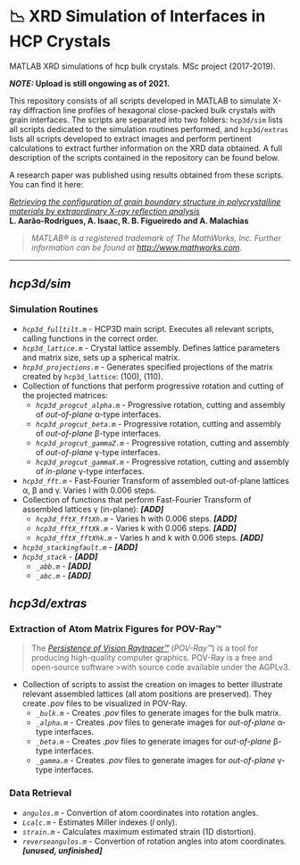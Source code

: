 # 📉 XRD Simulation of Interfaces in HCP Crystals

MATLAB XRD simulations of hcp bulk crystals. MSc project (2017-2019).

**_NOTE:_ Upload is still ongowing as of 2021.**

This repository consists of all scripts developed in MATLAB to simulate X-ray diffraction line profiles of hexagonal close-packed bulk crystals with grain interfaces. The scripts are separated into two folders: `hcp3d/sim` lists all scripts dedicated to the simulation routines performed, and `hcp3d/extras` lists all scripts developed to extract images and perform pertinent calculations to extract further information on the XRD data obtained. A full description of the scripts contained in the repository can be found below.

A research paper was published using results obtained from these scripts. You can find it here:

[_Retrieving the configuration of grain boundary structure in polycrystalline materials by extraordinary X-ray reflection analysis_](https://doi.org/10.1107/S1600576720007803)
<br>**L. Aarão-Rodrigues, A. Isaac, R. B. Figueiredo and A. Malachias**
 
>_MATLAB® is a registered trademark of The MathWorks, Inc. Further information can be found at http://www.mathworks.com._

---

## _hcp3d/sim_
### Simulation Routines

* _`hcp3d_fulltilt.m`_ - HCP3D main script. Executes all relevant scripts, calling functions in the correct order.
* _`hcp3d_lattice.m`_ - Crystal lattice assembly. Defines lattice parameters and matrix size, sets up a spherical matrix.
* _`hcp3d_projections.m`_ - Generates specified projections of the matrix created by `hcp3d_lattice`: (100), (110).
* Collection of functions that perform progressive rotation and cutting of the projected matrices:
  * _`hcp3d_progcut_alpha.m`_ - Progressive rotation, cutting and assembly of _out-of-plane_ α-type interfaces.
  * _`hcp3d_progcut_beta.m`_ - Progressive rotation, cutting and assembly of _out-of-plane_ β-type interfaces.
  * _`hcp3d_progcut_gammaZ.m`_ - Progressive rotation, cutting and assembly of _out-of-plane_ γ-type interfaces.
  * _`hcp3d_progcut_gammaX.m`_ - Progressive rotation, cutting and assembly of _in-plane_ γ-type interfaces.
* _`hcp3d_fft.m`_ - Fast-Fourier Transform of assembled out-of-plane lattices α, β and γ. Varies l with 0.006 steps.
* Collection of functions that perform Fast-Fourier Transform of assembled lattices γ (in-plane): **_[ADD]_**
  * _`hcp3d_fftX_fftXh.m`_ - Varies h with 0.006 steps. **_[ADD]_**
  * _`hcp3d_fftX_fftXk.m`_ - Varies k with 0.006 steps. **_[ADD]_**
  * _`hcp3d_fftX_fftXhk.m`_ - Varies h and k with 0.006 steps. **_[ADD]_**
* _`hcp3d_stackingfault.m`_ - **_[ADD]_**
* _`hcp3d_stack`_ - **_[ADD]_**
  * _`_abb.m`_ - **_[ADD]_**
  * _`_abc.m`_ - **_[ADD]_**
  
## _hcp3d/extras_
### Extraction of Atom Matrix Figures for POV-Ray™
>The [_Persistence of Vision Raytracer™_](http://www.povray.org/) (_POV-Ray™_) is a tool for producing high-quality computer graphics. POV-Ray is a free and open-source software >with source code available under the AGPLv3.

* Collection of scripts to assist the creation on images to better illustrate relevant assembled lattices (all atom positions are preserved). They create _.pov_ files to be visualized in POV-Ray.
  * _`_bulk.m`_ - Creates _.pov_ files to generate images for the bulk matrix.
  * _`_alpha.m`_ - Creates _.pov_ files to generate images for _out-of-plane_ α-type interfaces.
  * _`_beta.m`_ - Creates _.pov_ files to generate images for _out-of-plane_ β-type interfaces.
  * _`_gamma.m`_ - Creates _.pov_ files to generate images for _out-of-plane_ γ-type interfaces.

### Data Retrieval

* _`angulos.m`_ - Convertion of atom coordinates into rotation angles.
* _`Lcalc.m`_ - Estimates Miller indexes (_l_ only).
* _`strain.m`_ - Calculates maximum estimated strain (1D distortion).
* _`reverseangulos.m`_ - Convertion of rotation angles into atom coordinates. **_[unused, unfinished]_**
